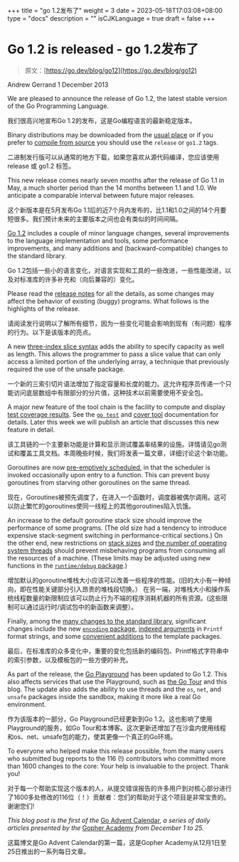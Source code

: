+++
title = "go 1.2发布了"
weight = 3
date = 2023-05-18T17:03:08+08:00
type = "docs"
description = ""
isCJKLanguage = true
draft = false
+++

# Go 1.2 is released - go 1.2发布了

> 原文：[https://go.dev/blog/go12](https://go.dev/blog/go12)

Andrew Gerrand
1 December 2013

We are pleased to announce the release of Go 1.2, the latest stable version of the Go Programming Language.

我们很高兴地宣布Go 1.2的发布，这是Go编程语言的最新稳定版本。

Binary distributions may be downloaded from the [usual place](https://go.dev/doc/install) or if you prefer to [compile from source](https://go.dev/doc/install/source) you should use the `release` or `go1.2` tags.

二进制发行版可以从通常的地方下载，如果您喜欢从源代码编译，您应该使用 release 或 go1.2 标签。

This new release comes nearly seven months after the release of Go 1.1 in May, a much shorter period than the 14 months between 1.1 and 1.0. We anticipate a comparable interval between future major releases.

这个新版本是在5月发布Go 1.1后的近7个月内发布的，比1.1和1.0之间的14个月要短很多。我们预计未来的主要版本之间也会有类似的时间间隔。

[Go 1.2](https://go.dev/doc/go1.2) includes a couple of minor language changes, several improvements to the language implementation and tools, some performance improvements, and many additions and (backward-compatible) changes to the standard library.

Go 1.2包括一些小的语言变化，对语言实现和工具的一些改进，一些性能改进，以及对标准库的许多补充和（向后兼容的）变化。

Please read the [release notes](https://go.dev/doc/go1.2) for all the details, as some changes may affect the behavior of existing (buggy) programs. What follows is the highlights of the release.

请阅读发行说明以了解所有细节，因为一些变化可能会影响到现有（有问题）程序的行为。以下是该版本的亮点。

A new [three-index slice syntax](https://go.dev/doc/go1.2#three_index) adds the ability to specify capacity as well as length. This allows the programmer to pass a slice value that can only access a limited portion of the underlying array, a technique that previously required the use of the unsafe package.

一个新的三索引切片语法增加了指定容量和长度的能力。这允许程序员传递一个只能访问底层数组中有限部分的分片值，这种技术以前需要使用不安全包。

A major new feature of the tool chain is the facility to compute and display [test coverage results](https://go.dev/doc/go1.2#cover). See the [`go test`](https://go.dev/cmd/go/#hdr-Description_of_testing_flags) and [cover tool](https://golang.org/x/tools/cmd/cover) documentation for details. Later this week we will publish an article that discusses this new feature in detail.

该工具链的一个主要新功能是计算和显示测试覆盖率结果的设施。详情请见go测试和覆盖工具文档。本周晚些时候，我们将发表一篇文章，详细讨论这个新功能。

Goroutines are now [pre-emptively scheduled](https://go.dev/doc/go1.2#preemption), in that the scheduler is invoked occasionally upon entry to a function. This can prevent busy goroutines from starving other goroutines on the same thread.

现在，Goroutines被预先调度了，在进入一个函数时，调度器被偶尔调用。这可以防止繁忙的goroutines使同一线程上的其他goroutines陷入饥饿。

An increase to the default goroutine stack size should improve the performance of some programs. (The old size had a tendency to introduce expensive stack-segment switching in performance-critical sections.) On the other end, new restrictions on [stack sizes](https://go.dev/doc/go1.2#stack_size) and [the number of operating system threads](https://go.dev/doc/go1.2#thread_limit) should prevent misbehaving programs from consuming all the resources of a machine. (These limits may be adjusted using new functions in the [`runtime/debug` package](https://go.dev/pkg/runtime/debug).)

增加默认的goroutine堆栈大小应该可以改善一些程序的性能。(旧的大小有一种倾向，即在性能关键部分引入昂贵的堆栈段切换。） 在另一端，对堆栈大小和操作系统线程数量的新限制应该可以防止行为不端的程序消耗机器的所有资源。(这些限制可以通过运行时/调试包中的新函数来调整）。

Finally, among the [many changes to the standard library](https://go.dev/doc/go1.2#library), significant changes include the new [`encoding` package](https://go.dev/doc/go1.2#encoding), [indexed arguments](https://go.dev/doc/go1.2#fmt_indexed_arguments) in `Printf` format strings, and some [convenient additions](https://go.dev/doc/go1.2#text_template) to the template packages.

最后，在标准库的众多变化中，重要的变化包括新的编码包、Printf格式字符串中的索引参数，以及模板包的一些方便的补充。

As part of the release, the [Go Playground](http://play.golang.org/) has been updated to Go 1.2. This also affects services that use the Playground, such as [the Go Tour](https://go.dev/tour/) and this blog. The update also adds the ability to use threads and the `os`, `net`, and `unsafe` packages inside the sandbox, making it more like a real Go environment.

作为该版本的一部分，Go Playground已经更新到Go 1.2。这也影响了使用Playground的服务，如Go Tour和本博客。这次更新还增加了在沙盒内使用线程和os、net、unsafe包的能力，使其更像一个真正的Go环境。

To everyone who helped make this release possible, from the many users who submitted bug reports to the 116 (!) contributors who committed more than 1600 changes to the core: Your help is invaluable to the project. Thank you!

对于每一个帮助实现这个版本的人，从提交错误报告的许多用户到对核心部分进行了1600多处修改的116位（！）贡献者：您们的帮助对于这个项目是非常宝贵的。谢谢您们!

*This blog post is the first of the* [Go Advent Calendar](http://blog.gopheracademy.com/day-01-go-1.2), *a series of daily articles presented by the* [Gopher Academy](http://gopheracademy.com/) *from December 1 to 25.*

这篇博文是Go Advent Calendar的第一篇，这是Gopher Academy从12月1日至25日推出的一系列每日文章。
